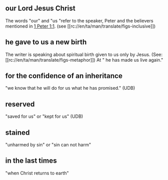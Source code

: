 ## our Lord Jesus Christ ##

The words "our" and "us "refer to the speaker, Peter and the believers mentioned in [1 Peter 1:1](./01.md). (see [[rc://en/ta/man/translate/figs-inclusive]])

## he gave to us a new birth ##

The writer is speaking about spiritual birth given to us only by Jesus. (See: [[rc://en/ta/man/translate/figs-metaphor]]) At " he has made us live again."

## for the confidence of an inheritance ##

"we know that he will do for us what he has promised." (UDB)

## reserved ##

"saved for us" or "kept for us" (UDB)

## stained ##

"unharmed by sin" or "sin can not harm"

## in the last times ##

"when Christ returns to earth"